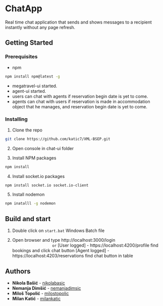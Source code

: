 # ChatApp

Real time chat application that sends and shows messages to a recipient instantly without any page refresh. 

## Getting Started

### Prerequisites

* npm
```sh
npm install npm@latest -g
```

* megatravel-ui started.
* agent-ui started.
* users can chat with agents if reservation begin date is yet to come.
* agents can chat with users if reservation is made in accommodation object that he manages,
and reservation begin date is yet to come.

### Installing

1. Clone the repo
```sh
git clone https://github.com/katic7/XML-BSEP.git
```
2. Open console in chat-ui folder

3. Install NPM packages
```sh
npm install
```
4. Install socket.io packages
```sh
npm install socket.io socket.io-client
```
5. Install nodemon
```sh
npm inatalll -g nodemon
```

## Build and start

1. Double click on `start.bat` Windows Batch file

2. Open browser and type http://localhost:3000/login
&nbsp; &nbsp;&nbsp;&nbsp;&nbsp;&nbsp;&nbsp;&nbsp;&nbsp;&nbsp;&nbsp;&nbsp;&nbsp;&nbsp;&nbsp;&nbsp;&nbsp;&nbsp;&nbsp;&nbsp;&nbsp;&nbsp;&nbsp;&nbsp;&nbsp;&nbsp;&nbsp;&nbsp;&nbsp;&nbsp;&nbsp;&nbsp;&nbsp;&nbsp;`or`
[User logged] - https://localhost:4200/profile find bookings and click chat button
[Agent logged] - https://localhost:4203/reservations find chat button in table

## Authors

* **Nikola Bašić** -  [nikolabasic](https://github.com/basicnikola)
* **Nemanja Dimšić** -  [nemanjadimsic](https://github.com/nemanjadimsic)
* **Miloš Topolić** -  [milostopolic](https://github.com/milostopolic)
* **Milan Katić** -  [milankatic](https://github.com/katic7)

